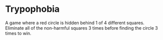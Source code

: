 # Trypophobia
A game where a red circle is hidden behind 1 of 4 different squares. Eliminate all of the non-harmful squares 3 times before finding the circle 3 times to win.
